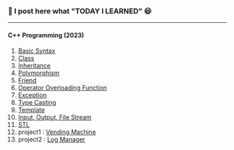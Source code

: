 ### :star2: I post here what "TODAY I LEARNED" :laughing:
---
#### C++ Programming (2023)
1. [Basic Syntax](https://github.com/SIKU-KR/TIL/blob/main/C%2B%2B%20Programming/Basic%20Syntax.md)
2. [Class](https://github.com/SIKU-KR/TIL/blob/main/C%2B%2B%20Programming/Class.md)
3. [Inheritance](https://github.com/SIKU-KR/TIL/blob/main/C%2B%2B%20Programming/Inheritance.md)
4. [Polymorphism](https://github.com/SIKU-KR/TIL/blob/main/C%2B%2B%20Programming/Polymorphism.md)
5. [Friend](https://github.com/SIKU-KR/TIL/blob/main/C%2B%2B%20Programming/Friend.md)
6. [Operator Overloading Function](https://github.com/SIKU-KR/TIL/blob/main/C%2B%2B%20Programming/Operator%20Overloading%20Function.md)
7. [Exception](https://github.com/SIKU-KR/TIL/blob/main/C%2B%2B%20Programming/Exception.md)
8. [Type Casting](https://github.com/SIKU-KR/TIL/blob/main/C%2B%2B%20Programming/Type%20Casting.md)
9. [Template](https://github.com/SIKU-KR/TIL/blob/main/C%2B%2B%20Programming/Template.md)
10. [Input, Output, File Stream](https://github.com/SIKU-KR/TIL/blob/main/C%2B%2B%20Programming/Input%20%26%20Output%20%26%20File.md)
11. [STL](https://github.com/SIKU-KR/TIL/blob/main/C%2B%2B%20Programming/STL.md)
12. project1 : [Vending Machine](https://github.com/SIKU-KR/TIL/tree/main/C%2B%2B%20Programming/Vending%20Machine)
13. project2 : [Log Manager](https://github.com/SIKU-KR/TIL/tree/main/C%2B%2B%20Programming/Log%20Manager)